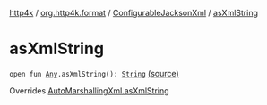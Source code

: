 [http4k](../../index.md) / [org.http4k.format](../index.md) / [ConfigurableJacksonXml](index.md) / [asXmlString](./as-xml-string.md)

# asXmlString

`open fun `[`Any`](https://kotlinlang.org/api/latest/jvm/stdlib/kotlin/-any/index.html)`.asXmlString(): `[`String`](https://kotlinlang.org/api/latest/jvm/stdlib/kotlin/-string/index.html) [(source)](https://github.com/http4k/http4k/blob/master/http4k-format-jackson-xml/src/main/kotlin/org/http4k/format/ConfgurableJacksonXml.kt#L9)

Overrides [AutoMarshallingXml.asXmlString](../-auto-marshalling-xml/as-xml-string.md)

